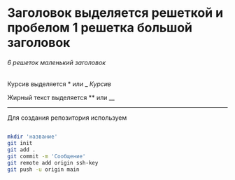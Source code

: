 # Заголовок выделяется решеткой и пробелом 1 решетка большой заголовок

###### 6 решеток маленький заголовок

Курсив выделяется * или  _  *Курсив*

Жирный текст выделяется ** или  __

---

Для создания репозитория используем 

```bash

mkdir 'название'
git init
git add .
git commit -m 'Сообщение'
git remote add origin ssh-key
git push -u origin main
```